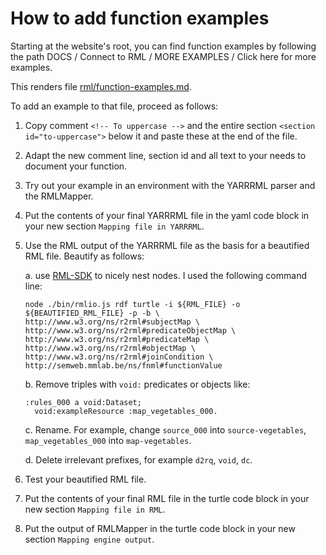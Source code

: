 # How to add function examples

Starting at the website's root, you can find function examples by following the path
DOCS / Connect to RML / MORE EXAMPLES / Click here for more examples.

This renders file [rml/function-examples.md](rml/function-examples.md).

To add an example to that file, proceed as follows:

1. Copy comment `<!-- To uppercase -->` and the entire section `<section id="to-uppercase">` below it and paste these at the end of the file.
2. Adapt the new comment line, section id and all text to your needs to document your function.
3. Try out your example in an environment with the YARRRML parser and the RMLMapper.
4. Put the contents of your final YARRRML file in the yaml code block in your new section `Mapping file in YARRRML`.
5. Use the RML output of the YARRRML file as the basis for a beautified RML file. Beautify as follows:

   a. use [RML-SDK](https://gitlab.ilabt.imec.be/rml/util/rml-sdk) to nicely nest nodes. I used the following command line:

   ```shell
   node ./bin/rmlio.js rdf turtle -i ${RML_FILE} -o ${BEAUTIFIED_RML_FILE} -p -b \
   http://www.w3.org/ns/r2rml#subjectMap \
   http://www.w3.org/ns/r2rml#predicateObjectMap \
   http://www.w3.org/ns/r2rml#predicateMap \
   http://www.w3.org/ns/r2rml#objectMap \
   http://www.w3.org/ns/r2rml#joinCondition \
   http://semweb.mmlab.be/ns/fnml#functionValue
   ```

   b. Remove triples with `void:` predicates or objects like:

   ```turtle
   :rules_000 a void:Dataset;
     void:exampleResource :map_vegetables_000.
   ```

   c. Rename. For example, change `source_000` into `source-vegetables`, `map_vegetables_000` into `map-vegetables`.

   d. Delete irrelevant prefixes, for example `d2rq`, `void`, `dc`.

6. Test your beautified RML file.
7. Put the contents of your final RML file in the turtle code block in your new section `Mapping file in RML`.
8. Put the output of RMLMapper in the turtle code block in your new section `Mapping engine output`.